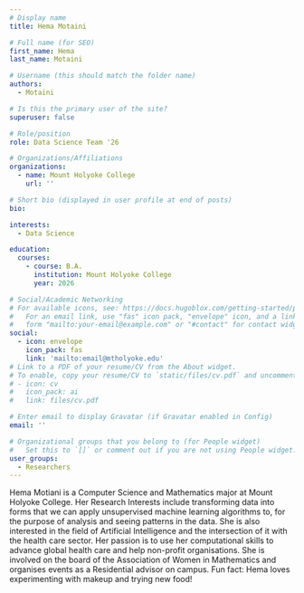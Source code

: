 ```yaml
---
# Display name
title: Hema Motaini

# Full name (for SEO)
first_name: Hema 
last_name: Motaini

# Username (this should match the folder name)
authors:
  - Motaini

# Is this the primary user of the site?
superuser: false

# Role/position
role: Data Science Team '26

# Organizations/Affiliations
organizations:
  - name: Mount Holyoke College
    url: ''

# Short bio (displayed in user profile at end of posts)
bio: 

interests:
  - Data Science

education:
  courses:
    - course: B.A. 
      institution: Mount Holyoke College
      year: 2026

# Social/Academic Networking
# For available icons, see: https://docs.hugoblox.com/getting-started/page-builder/#icons
#   For an email link, use "fas" icon pack, "envelope" icon, and a link in the
#   form "mailto:your-email@example.com" or "#contact" for contact widget.
social:
  - icon: envelope
    icon_pack: fas
    link: 'mailto:email@mtholyoke.edu'
# Link to a PDF of your resume/CV from the About widget.
# To enable, copy your resume/CV to `static/files/cv.pdf` and uncomment the lines below.
# - icon: cv
#   icon_pack: ai
#   link: files/cv.pdf

# Enter email to display Gravatar (if Gravatar enabled in Config)
email: ''

# Organizational groups that you belong to (for People widget)
#   Set this to `[]` or comment out if you are not using People widget.
user_groups:
  - Researchers
---
```


Hema Motiani is a Computer Science and Mathematics major at Mount Holyoke College. Her Research Interests include transforming data into forms that we can apply unsupervised machine learning algorithms to, for the purpose of analysis and seeing patterns in the data. She is also interested in the field of Artificial Intelligence and the intersection of it with the health care sector. Her passion is to use her computational skills to advance global health care and help non-profit organisations. She is involved on the board of the Association of Women in Mathematics and organises events as a Residential advisor on campus. Fun fact: Hema loves experimenting with makeup and trying new food!